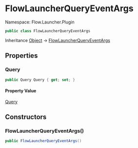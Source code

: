 # FlowLauncherQueryEventArgs

Namespace: Flow.Launcher.Plugin



```csharp
public class FlowLauncherQueryEventArgs
```

Inheritance [Object](https://docs.microsoft.com/en-us/dotnet/api/system.object) → [FlowLauncherQueryEventArgs](flowlauncherqueryeventargs.md)

## Properties

### **Query**



```csharp
public Query Query { get; set; }
```

#### Property Value

[Query](query.md)<br>

## Constructors

### **FlowLauncherQueryEventArgs()**



```csharp
public FlowLauncherQueryEventArgs()
```
